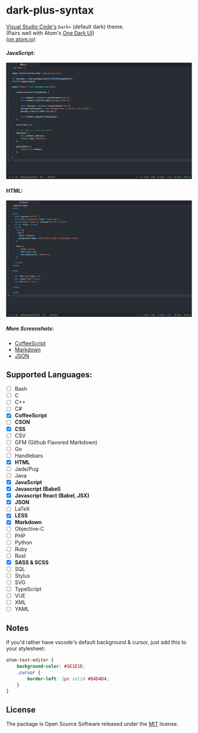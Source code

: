 
# dark-plus-syntax


[Visual Studio Code's](https://github.com/Microsoft/vscode/) `Dark+` (default dark) theme. <br>
(Pairs well with Atom's [One Dark UI](https://atom.io/themes/one-dark-ui)) <br>
[(on atom.io)](https://atom.io/themes/dark-plus-syntax)

#### JavaScript:
![screenshot](https://raw.githubusercontent.com/dunstontc/atom-vscode-syntax/master/images/js1.png)

#### HTML:
![html](https://raw.githubusercontent.com/dunstontc/atom-vscode-syntax/master/images/html.png)


##### More Screenshots:
  - [CoffeeScript](https://raw.githubusercontent.com/dunstontc/atom-vscode-syntax/master/images/coffee.png)
  - [Markdown](https://raw.githubusercontent.com/dunstontc/atom-vscode-syntax/master/images/markdown.png)
  - [JSON](https://raw.githubusercontent.com/dunstontc/atom-vscode-syntax/master/images/json.png)


## Supported Languages:

- [ ] Bash
- [ ] C
- [ ] C++
- [ ] C#
- [x] __CoffeeScript__
- [ ] __CSON__
- [x] __CSS__
- [ ] CSV
- [ ] GFM (Github Flavored Markdown)
- [ ] Go
- [ ] Handlebars
- [x] __HTML__
- [ ] Jade/Pug
- [ ] Java
- [x] __JavaScript__
- [x] __Javascript (Babel)__
- [x] __Javascript React (Babel, JSX)__
- [x] __JSON__
- [ ] LaTeX
- [x] __LESS__
- [x] __Markdown__
- [ ] Objective-C
- [ ] PHP
- [ ] Python
- [ ] Ruby
- [ ] Rust
- [x] __SASS & SCSS__
- [ ] SQL
- [ ] Stylus
- [ ] SVG
- [ ] TypeScript
- [ ] VUE
- [ ] XML
- [ ] YAML

## Notes

If you'd rather have vscode's default background & cursor, just add this to your stylesheet:

```css
atom-text-editor {
    background-color: #1E1E1E;
    .cursor {
        border-left: 2px solid #D4D4D4;
    }
}
```
## License

The package is Open Source Software released under the [MIT](https://github.com/dunstontc/atom-vscode-syntax/blob/master/LICENSE.md) license.
